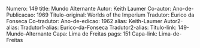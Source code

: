 Numero: 149
title: Mundo Alternante
Autor: Keith Laumer
Co-autor: 
Ano-de-Publicacao: 1969
Titulo-original: Worlds of the Imperium
Tradutor: Eurico da Fonseca
Co-tradutor: 
Ano-de-edicao: 1962
alias: Keith-Laumer
Autor2-alias: 
Tradutor1-alias: Eurico-da-Fonseca
Tradutor2-alias: 
Titulo-link: 149-Mundo-Alternante
Capa: Lima de Freitas
pags: 151
Capa-link: Lima-de-Freitas
